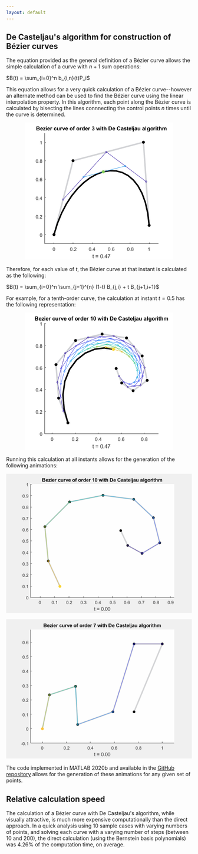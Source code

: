 ```yaml
---
layout: default
---
```


## De Casteljau's algorithm for construction of Bézier curves

The equation provided as the general definition of a Bézier curve allows the simple calculation of a curve with $n+1$ sum operations:

$B(t) = \sum_{i=0}^n b_{i,n}(t)P_i$

This equation allows for a very quick calculation of a Bézier curve--however an alternate method can be used to find the Bézier curve using the linear interpolation property. In this algorithm, each point along the Bézier curve is calculated by bisecting the lines connnecting the control points $n$ times until the curve is determined.

<p align="center">
  <img src="./gifs/decaspause3.png" />
</p>

Therefore, for each value of $t$, the Bézier curve at that instant is calculated as the following:

$B(t) = \sum_{i=0}^n \sum_{j=1}^{n} (1-t) B_{j,i} + t B_{j+1,i+1}$

For example, for a tenth-order curve, the calculation at instant $t=0.5$ has the following representation:

<p align="center">
  <img src="./gifs/decaspause10.png" />
</p>

Running this calculation at all instants allows for the generation of the following animations:

![linear](./gifs/decas10.gif)

![linear](./gifs/decas7.gif)

The code implemented in MATLAB 2020b and available in the [GitHub repository](https://github.com/alosola/trajectory/tree/main/bezier/code) allows for the generation of these animations for any given set of points.

## Relative calculation speed

The calculation of a Bézier curve with De Casteljau's algorithm, while visually attractive, is much more expensive computationally than the direct approach. In a quick analysis using 10 sample cases with varying numbers of points, and solving each curve with a varying number of steps (between 10 and 200), the direct calculation (using the Bernstein basis polynomials) was 4.26% of the computation time, on average.
